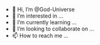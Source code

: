 - 👋 Hi, I’m @God-Universe
- 👀 I’m interested in ...
- 🌱 I’m currently learning ...
- 💞️ I’m looking to collaborate on ...
- 📫 How to reach me ...

<!---
God-Universe/God-Universe is a ✨ special ✨ repository because its `README.md` (this file) appears on your GitHub profile.
You can click the Preview link to take a look at your changes.
--->
